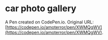 # car photo gallery

A Pen created on CodePen.io. Original URL: [https://codepen.io/amoterror/pen/XWMQgWV](https://codepen.io/amoterror/pen/XWMQgWV).



